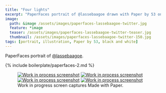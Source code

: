 ```yaml
---
title: "Four lights"
excerpt: "PaperFaces portrait of @lassebaagoe drawn with Paper by 53 on an iPad."
image: 
  path: &image /assets/images/paperfaces-lassebaagoe-twitter.jpg 
  feature: *image
  teaser: /assets/images/paperfaces-lassebaagoe-twitter-teaser.jpg
  thumbnail: /assets/images/paperfaces-lassebaagoe-twitter-150.jpg
tags: [portrait, illustration, Paper by 53, black and white]
---
```


PaperFaces portrait of [@lassebaagoe](http://twitter.com/lassebaagoe).

{% include boilerplate/paperfaces-2.md %}

<figure class="third">
  <a href="{{ site.url }}/assets/images/paperfaces-lassebaagoe-process-1-lg.jpg"><img src="{{ site.url }}/assets/images/paperfaces-lassebaagoe-process-1-600.jpg" alt="Work in process screenshot"></a>
  <a href="{{ site.url }}/assets/images/paperfaces-lassebaagoe-process-2-lg.jpg"><img src="{{ site.url }}/assets/images/paperfaces-lassebaagoe-process-2-600.jpg" alt="Work in process screenshot"></a>
  <a href="{{ site.url }}/assets/images/paperfaces-lassebaagoe-process-3-lg.jpg"><img src="{{ site.url }}/assets/images/paperfaces-lassebaagoe-process-3-600.jpg" alt="Work in process screenshot"></a>
  <a href="{{ site.url }}/assets/images/paperfaces-lassebaagoe-process-4-lg.jpg"><img src="{{ site.url }}/assets/images/paperfaces-lassebaagoe-process-4-600.jpg" alt="Work in process screenshot"></a>
  <figcaption>Work in progress screen captures Made with Paper.</figcaption>
</figure>
